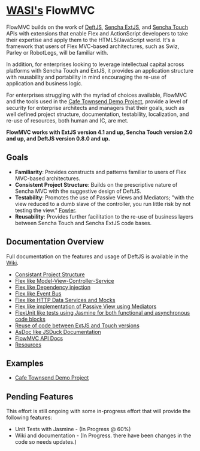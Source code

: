 # [WASI's](http://www.webappsolution.com) FlowMVC

FlowMVC builds on the work of [DeftJS](https://github.com/deftjs/), [Sencha ExtJS](http://www.sencha.com/products/extjs), and [Sencha Touch](http://www.sencha.com/products/touch) APIs with extensions that enable Flex and
ActionScript developers to take their expertise and apply them to the HTML5/JavaScript world. It's a framework that
users of Flex MVC-based architectures, such as Swiz, Parley or RobotLegs, will be familiar with.

In addition, for enterprises looking to leverage intellectual capital across platforms with Sencha Touch and ExtJS, it
provides an application structure with reusability and portability in mind encouraging the re-use of application and
business logic.

For enterprises struggling with the myriad of choices available, FlowMVC and the tools used in the [Cafe Townsend Demo Project](https://github.com/WebAppSolutionInc/sencha-cafe-townsend),
provide a level of security for enterprise architects and managers that their goals, such as well defined project
structure, documentation, testability, localization, and re-use of resources, both human and IC, are met.

**FlowMVC works with ExtJS version 4.1 and up, Sencha Touch version 2.0 and up, and DeftJS version 0.8.0 and up.**

## Goals

* **Familiarity**: Provides constructs and patterns familiar to users of Flex MVC-based architectures.
* **Consistent Project Structure**: Builds on the prescriptive nature of Sencha MVC with the suggestive design of DeftJS.
* **Testability**: Promotes the use of Passive Views and Mediators; "with the view reduced to a dumb slave of the controller, 
you run little risk by not testing the view." [Fowler](http://martinfowler.com/eaaDev/PassiveScreen.html).
* **Reusability**: Provides further facilitation to the re-use of business layers between Sencha Touch and Sencha ExtJS code bases.

## Documentation Overview

Full documentation on the features and usage of DeftJS is available in the [Wiki](https://github.com/WebAppSolutionInc/flow-mvc/wiki).

*  [Consistant Project Structure](https://github.com/WebAppSolutionInc/flow-mvc/wiki/Consistent-Project-Structure)
*  [Flex like Model-View-Controller-Service](https://github.com/WebAppSolutionInc/flow-mvc/wiki/MVCS)
*  [Flex like Dependency injection](https://github.com/WebAppSolutionInc/flow-mvc/wiki/Dependency-Injection)
*  [Flex like Event Bus](https://github.com/WebAppSolutionInc/flow-mvc/wiki/Event-Bus)
*  [Flex like HTTP Data Services and Mocks](https://github.com/WebAppSolutionInc/flow-mvc/wiki/Data-Services-And-Mocks)
*  [Flex like implementation of Passive View using Mediators](https://github.com/WebAppSolutionInc/flow-mvc/wiki/Passive-View-And-Mediators)
*  [FlexUnit like tests using Jasmine for both functional and asynchronous code blocks](https://github.com/WebAppSolutionInc/flow-mvc/wiki/Running-Unit-Tests)
*  [Reuse of code between ExtJS and Touch versions](https://github.com/WebAppSolutionInc/flow-mvc/wiki/Reusing-Sencha-Code)
*  [AsDoc like JSDuck Documentation](https://github.com/senchalabs/jsduck)
*  [FlowMVC API Docs](http://www.webappsolution.com)
*  [Resources](https://github.com/WebAppSolutionInc/flow-mvc/wiki/Resources)

## Examples

* [Cafe Townsend Demo Project](https://github.com/WebAppSolutionInc/sencha-cafe-townsend)

## Pending Features

This effort is still ongoing with some in-progress effort that will provide the following features:

*  Unit Tests with Jasmine - (In Progress @ 60%)
*  Wiki and documentation - (In Progress. there have been changes in the code so needs updates.)
